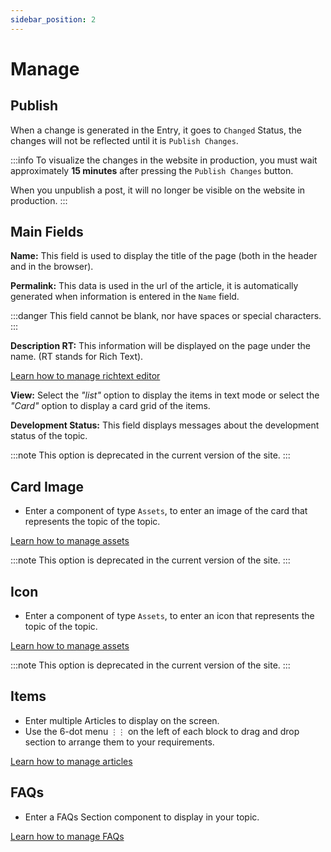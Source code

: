 ```yaml
---
sidebar_position: 2
---
```


# Manage

## Publish

When a change is generated in the Entry, it goes to `Changed` Status, the changes will not be reflected until it is `Publish Changes`.

:::info
To visualize the changes in the website in production, you must wait approximately **15 minutes** after pressing the `Publish Changes` button.

When you unpublish a post, it will no longer be visible on the website in production.
:::

## Main Fields

**Name:** This field is used to display the title of the page (both in the header and in the browser).

**Permalink:** This data is used in the url of the article, it is automatically generated when information is entered in the `Name` field.

:::danger
This field cannot be blank, nor have spaces or special characters.
:::

**Description RT:** This information will be displayed on the page under the name. (RT stands for Rich Text).

[Learn how to manage richtext editor](/docs/components/richtext)

**View:** Select the _"list"_ option to display the items in text mode or select the _"Card"_ option to display a card grid of the items.

**Development Status:** This field displays messages about the development status of the topic.

:::note
This option is deprecated in the current version of the site.
:::

## Card Image

- Enter a component of type `Assets`, to enter an image of the card that represents the topic of the topic.

[Learn how to manage assets](/docs/components/assets)

:::note
This option is deprecated in the current version of the site.
:::

## Icon

- Enter a component of type `Assets`, to enter an icon that represents the topic of the topic.

[Learn how to manage assets](/docs/components/assets)

:::note
This option is deprecated in the current version of the site.
:::

## Items

- Enter multiple Articles to display on the screen.
- Use the 6-dot menu `⋮⋮` on the left of each block to drag and drop section to arrange them to your requirements.

[Learn how to manage articles](/docs/category/articles)

## FAQs

- Enter a FAQs Section component to display in your topic.

[Learn how to manage FAQs](/docs/components/faqs)
